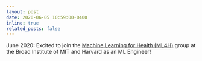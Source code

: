 ```yaml
---
layout: post
date: 2020-06-05 10:59:00-0400
inline: true
related_posts: false
---
```


June 2020: Excited to join the [Machine Learning for Health (ML4H)](https://www.broadinstitute.org/ml4h) 
group at the Broad Institute of MIT and Harvard as an ML Engineer! 
